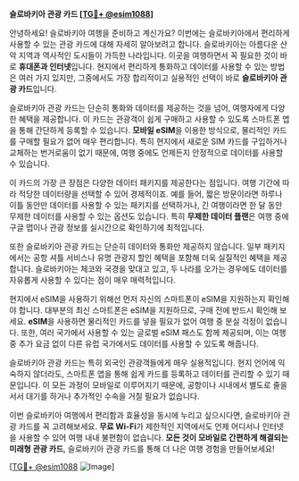 **슬로바키아 관광 카드 [[TG💪+ @esim1088](https://t.me/s/esim1088)]**

안녕하세요! 슬로바키아 여행을 준비하고 계신가요? 이번에는 슬로바키아에서 편리하게 사용할 수 있는 관광 카드에 대해 자세히 알아보려고 합니다. 슬로바키아는 아름다운 산악 지역과 역사적인 도시들이 가득한 나라입니다. 이곳을 여행하면서 꼭 필요한 것이 바로 **휴대폰과 인터넷**입니다. 현지에서 편리하게 통화하고 데이터를 사용할 수 있는 방법은 여러 가지 있지만, 그중에서도 가장 합리적이고 실용적인 선택이 바로 **슬로바키아 관광 카드**입니다.

슬로바키아 관광 카드는 단순히 통화와 데이터를 제공하는 것을 넘어, 여행자에게 다양한 혜택을 제공합니다. 이 카드는 관광객이 쉽게 구매하고 사용할 수 있도록 스마트폰 앱을 통해 간단하게 등록할 수 있습니다. **모바일 eSIM**을 이용한 방식으로, 물리적인 카드를 구매할 필요가 없어 매우 편리합니다. 특히 현지에서 새로운 SIM 카드를 구입하거나 교체하는 번거로움이 없기 때문에, 여행 중에도 언제든지 안정적으로 데이터를 사용할 수 있습니다.

이 카드의 가장 큰 장점은 다양한 데이터 패키지를 제공한다는 점입니다. 여행 기간에 따라 적당한 데이터량을 선택할 수 있어 경제적이죠. 예를 들어, 짧은 방문이라면 하루나 이틀 동안만 데이터를 사용할 수 있는 패키지를 선택하거나, 긴 여행이라면 한 달 동안 무제한 데이터를 사용할 수 있는 옵션도 있습니다. 특히 **무제한 데이터 플랜**은 여행 중에 구글 맵이나 관광 정보를 실시간으로 확인하기에 최적입니다.

또한 슬로바키아 관광 카드는 단순히 데이터와 통화만 제공하지 않습니다. 일부 패키지에서는 공항 셔틀 서비스나 유명 관광지 할인 혜택을 포함해 더욱 실질적인 혜택을 제공합니다. 슬로바키아는 체코와 국경을 맞대고 있고, 두 나라를 오가는 경우에도 데이터를 자유롭게 사용할 수 있다는 점이 매우 매력적입니다.

현지에서 eSIM을 사용하기 위해선 먼저 자신의 스마트폰이 eSIM을 지원하는지 확인해야 합니다. 대부분의 최신 스마트폰은 eSIM을 지원하므로, 구매 전에 반드시 확인해 보세요. **eSIM**을 사용하면 물리적인 카드를 넣을 필요가 없어 여행 중 분실 걱정이 없습니다. 또한, 여러 국가에서 사용할 수 있는 글로벌 eSIM 패스도 함께 제공되며, 이는 여행 중 추가 요금 없이 다른 유럽 국가에서도 데이터를 사용할 수 있도록 해줍니다.

슬로바키아 관광 카드는 특히 외국인 관광객들에게 매우 실용적입니다. 현지 언어에 익숙하지 않더라도, 스마트폰 앱을 통해 쉽게 카드를 등록하고 데이터를 관리할 수 있기 때문입니다. 이 모든 과정이 모바일로 이루어지기 때문에, 공항이나 시내에서 별도로 줄을 서서 대기를 하거나 추가적인 수속을 거칠 필요가 없습니다.

이번 슬로바키아 여행에서 편리함과 효율성을 동시에 누리고 싶으시다면, 슬로바키아 관광 카드를 꼭 고려해보세요. **무료 Wi-Fi**가 제한적인 지역에서도 언제 어디서나 인터넷을 사용할 수 있어 여행 내내 불편함이 없습니다. **모든 것이 모바일로 간편하게 해결되는 미래형 관광 카드**, 슬로바키아 관광 카드를 통해 더 나은 여행 경험을 만들어보세요!

[[TG💪+ @esim1088](https://t.me/s/esim1088) ![Image](https://i.postimg.cc/Y0z9fWf4/image.png)]